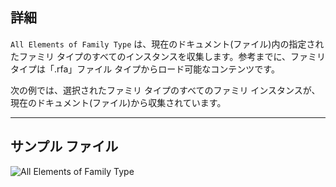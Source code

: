 ## 詳細
`All Elements of Family Type` は、現在のドキュメント(ファイル)内の指定されたファミリ タイプのすべてのインスタンスを収集します。参考までに、ファミリ タイプは「.rfa」ファイル タイプからロード可能なコンテンツです。

次の例では、選択されたファミリ タイプのすべてのファミリ インスタンスが、現在のドキュメント(ファイル)から収集されています。
___
## サンプル ファイル

![All Elements of Family Type](./DSRevitNodesUI.ElementsOfFamilyType_img.jpg)
